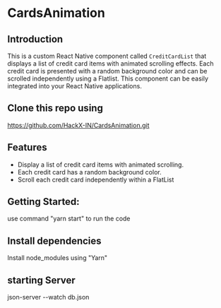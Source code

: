 # CardsAnimation

## Introduction

This is a custom React Native component called `CreditCardList` that displays a list of credit card items with animated scrolling effects. Each credit card is presented with a random background color and can be scrolled independently using a Flatlist. This component can be easily integrated into your React Native applications.


## Clone this repo using 
https://github.com/HackX-IN/CardsAnimation.git

## Features

- Display a list of credit card items with animated scrolling.
- Each credit card has a random background color.
- Scroll each credit card independently within a FlatList

## Getting Started:
use command "yarn start" to run the code

## Install dependencies
Install node_modules using "Yarn"

## starting Server
json-server --watch db.json 




